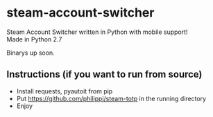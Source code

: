 # steam-account-switcher
Steam Account Switcher written in Python with mobile support!  
Made in Python 2.7

Binarys up soon.

## Instructions (if you want to run from source)
* Install requests, pyautoit from pip
* Put https://github.com/philippj/steam-totp in the running directory
* Enjoy
